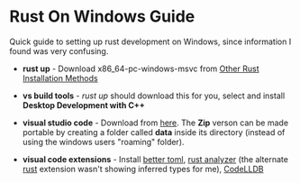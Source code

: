 # Rust On Windows Guide

Quick guide to setting up rust development on Windows, since information I found was very confusing.

* **rust up** - Download x86_64-pc-windows-msvc from [Other Rust Installation Methods](https://forge.rust-lang.org/infra/other-installation-methods.html)

* **vs build tools** - *rust up* should download this for you, select and install **Desktop Development with C++**

* **visual studio code** - Download from [here](https://code.visualstudio.com/Download). The **Zip** verson can be made portable by creating a folder called **data** inside its directory (instead of using the windows users "roaming" folder).

* **visual code extensions** - Install [better toml](https://marketplace.visualstudio.com/items?itemName=bungcip.better-toml), [rust analyzer](https://marketplace.visualstudio.com/items?itemName=matklad.rust-analyzer) (the alternate [rust](https://marketplace.visualstudio.com/items?itemName=rust-lang.rust) extension wasn't showing inferred types for me), [CodeLLDB](https://marketplace.visualstudio.com/items?itemName=vadimcn.vscode-lldb)
